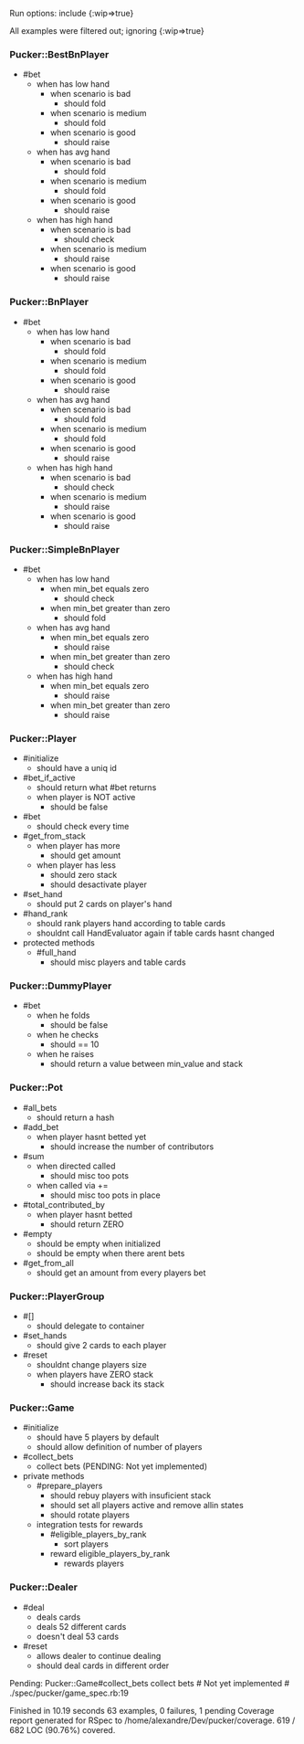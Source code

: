 Run options: include {:wip=>true}

All examples were filtered out; ignoring {:wip=>true}

### Pucker::BestBnPlayer
  - \#bet
    - when has low hand
      - when scenario is bad
        - should fold
      - when scenario is medium
        - should fold
      - when scenario is good
        - should raise
    - when has avg hand
      - when scenario is bad
        - should fold
      - when scenario is medium
        - should fold
      - when scenario is good
        - should raise
    - when has high hand
      - when scenario is bad
        - should check
      - when scenario is medium
        - should raise
      - when scenario is good
        - should raise

### Pucker::BnPlayer
  - \#bet
    - when has low hand
      - when scenario is bad
        - should fold
      - when scenario is medium
        - should fold
      - when scenario is good
        - should raise
    - when has avg hand
      - when scenario is bad
        - should fold
      - when scenario is medium
        - should fold
      - when scenario is good
        - should raise
    - when has high hand
      - when scenario is bad
        - should check
      - when scenario is medium
        - should raise
      - when scenario is good
        - should raise

### Pucker::SimpleBnPlayer
  - \#bet
    - when has low hand
      - when min\_bet equals zero
        - should check
      - when min\_bet greater than zero
        - should fold
    - when has avg hand
      - when min\_bet equals zero
        - should raise
      - when min\_bet greater than zero
        - should check
    - when has high hand
      - when min\_bet equals zero
        - should raise
      - when min\_bet greater than zero
        - should raise

### Pucker::Player
  - \#initialize
    - should have a uniq id
  - \#bet\_if\_active
    - should return what \#bet returns
    - when player is NOT active
      - should be false
  - \#bet
    - should check every time
  - \#get\_from\_stack
    - when player has more
      - should get amount
    - when player has less
      - should zero stack
      - should desactivate player
  - \#set\_hand
    - should put 2 cards on player's hand
  - \#hand\_rank
    - should rank players hand according to table cards
    - shouldnt call HandEvaluator again if table cards hasnt changed
  - protected methods
    - \#full\_hand
      - should misc players and table cards

### Pucker::DummyPlayer
  - \#bet
    - when he folds
      - should be false
    - when he checks
      - should == 10
    - when he raises
      - should return a value between min\_value and stack

### Pucker::Pot
  - \#all\_bets
    - should return a hash
  - \#add\_bet
    - when player hasnt betted yet
      - should increase the number of contributors
  - \#sum
    - when directed called
      - should misc too pots
    - when called via +=
      - should misc too pots in place
  - \#total\_contributed\_by
    - when player hasnt betted
      - should return ZERO
  - \#empty
    - should be empty when initialized
    - should be empty when there arent bets
  - \#get\_from\_all
    - should get an amount from every players bet

### Pucker::PlayerGroup
  - \#[]
    - should delegate to container
  - \#set\_hands
    - should give 2 cards to each player
  - \#reset
    - shouldnt change players size
    - when players have ZERO stack
      - should increase back its stack

### Pucker::Game
  - \#initialize
    - should have 5 players by default
    - should allow definition of number of players
  - \#collect\_bets
    - collect bets (PENDING: Not yet implemented)
  - private methods
    - \#prepare\_players
      - should rebuy players with insuficient stack
      - should set all players active and remove allin states
      - should rotate players
    - integration tests for rewards
      - \#eligible\_players\_by\_rank
        - sort players
      - reward eligible\_players\_by\_rank
        - rewards players

### Pucker::Dealer
  - \#deal
    - deals cards
    - deals 52 different cards
    - doesn't deal 53 cards
  - \#reset
    - allows dealer to continue dealing
    - should deal cards in different order

Pending:
  Pucker::Game#collect_bets collect bets
    # Not yet implemented
    # ./spec/pucker/game_spec.rb:19

Finished in 10.19 seconds
63 examples, 0 failures, 1 pending
Coverage report generated for RSpec to /home/alexandre/Dev/pucker/coverage. 619 / 682 LOC (90.76%) covered.
